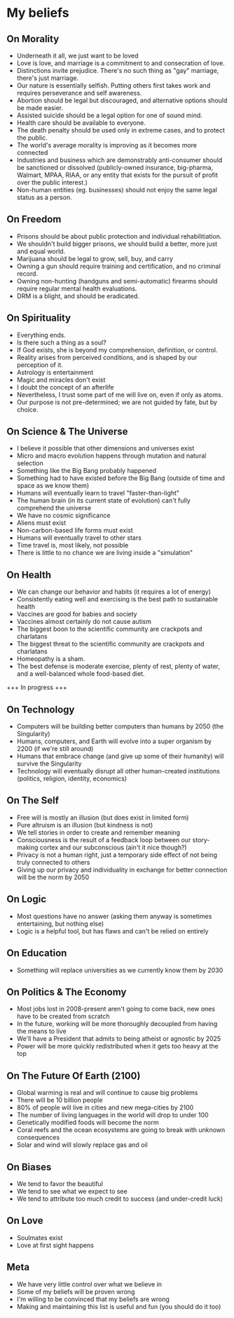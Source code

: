 My beliefs
==========

On Morality
-----------
* Underneath it all, we just want to be loved
* Love is love, and marriage is a commitment to and consecration of love.
* Distinctions invite prejudice. There's no such thing as "gay" marriage, there's just marriage.
* Our nature is essentially selfish. Putting others first takes work and requires perseverance and self awareness.
* Abortion should be legal but discouraged, and alternative options should be made easier.
* Assisted suicide should be a legal option for one of sound mind.
* Health care should be available to everyone.
* The death penalty should be used only in extreme cases, and to protect the public.
* The world's average morality is improving as it becomes more connected
* Industries and business which are demonstrably anti-consumer should be sanctioned or dissolved (publicly-owned insurance, big-pharma, Walmart, MPAA, RIAA, or any entity that exists for the pursuit of profit over the public interest.)
* Non-human entities (eg. businesses) should not enjoy the same legal status as a person.

On Freedom
----------
* Prisons should be about public protection and individual rehabilitiation.
* We shouldn't build bigger prisons, we should build a better, more just and equal world.
* Marijuana should be legal to grow, sell, buy, and carry
* Owning a gun should require training and certification, and no criminal record.
* Owning non-hunting (handguns and semi-automatic) firearms should require regular mental health evaluations.
* DRM is a blight, and should be eradicated.

On Spirituality
---------------
* Everything ends.
* Is there such a thing as a soul?
* If God exists, she is beyond my comprehension, definition, or control.
* Reality arises from perceived conditions, and is shaped by our perception of it.
* Astrology is entertainment
* Magic and miracles don't exist
* I doubt the concept of an afterlife
* Nevertheless, I trust some part of me will live on, even if only as atoms.
* Our purpose is not pre-determined; we are not guided by fate, but by choice.

On Science & The Universe
-------------------------
* I believe it possible that other dimensions and universes exist
* Micro and macro evolution happens through mutation and natural selection
* Something like the Big Bang probably happened
* Something had to have existed before the Big Bang (outside of time and space as we know them)
* Humans will eventually learn to travel "faster-than-light"
* The human brain (in its current state of evolution) can't fully comprehend the universe
* We have no cosmic significance
* Aliens must exist
* Non-carbon-based life forms must exist
* Humans will eventually travel to other stars
* Time travel is, most likely, not possible
* There is little to no chance we are living inside a "simulation"

On Health
---------
* We can change our behavior and habits (it requires a lot of energy)
* Consistently eating well and exercising is the best path to sustainable health
* Vaccines are good for babies and society
* Vaccines almost certainly do not cause autism
* The biggest boon to the scientific community are crackpots and charlatans
* The biggest threat to the scientific community are crackpots and charlatans
* Homeopathy is a sham.
* The best defense is moderate exercise, plenty of rest, plenty of water, and a well-balanced whole food-based diet.

+++ In progress +++

On Technology
-------------
* Computers will be building better computers than humans by 2050 (the Singularity)
* Humans, computers, and Earth will evolve into a super organism by 2200 (if we're still around)
* Humans that embrace change (and give up some of their humanity) will survive the Singularity
* Technology will eventually disrupt all other human-created institutions (politics, religion, identity, economics)

On The Self
-----------
* Free will is mostly an illusion (but does exist in limited form)
* Pure altruism is an illusion (but kindness is not)
* We tell stories in order to create and remember meaning
* Consciousness is the result of a feedback loop between our story-making cortex and our subconscious (ain't it nice though?)
* Privacy is not a human right, just a temporary side effect of not being truly connected to others
* Giving up our privacy and individuality in exchange for better connection will be the norm by 2050

On Logic
--------
* Most questions have no answer (asking them anyway is sometimes entertaining, but nothing else) 
* Logic is a helpful tool, but has flaws and can't be relied on entirely

On Education
------------
* Something will replace universities as we currently know them by 2030

On Politics & The Economy
-------------------------
* Most jobs lost in 2008-present aren't going to come back, new ones have to be created from scratch
* In the future, working will be more thoroughly decoupled from having the means to live
* We'll have a President that admits to being atheist or agnostic by 2025
* Power will be more quickly redistributed when it gets too heavy at the top

On The Future Of Earth (2100)
-----------------------------
* Global warming is real and will continue to cause big problems
* There will be 10 billion people
* 80% of people will live in cities and new mega-cities by 2100
* The number of living languages in the world will drop to under 100
* Genetically modified foods will become the norm
* Coral reefs and the ocean ecosystems are going to break with unknown consequences
* Solar and wind will slowly replace gas and oil 

On Biases
---------
* We tend to favor the beautiful
* We tend to see what we expect to see
* We tend to attribute too much credit to success (and under-credit luck)

On Love
-------
* Soulmates exist
* Love at first sight happens

Meta
----
* We have very little control over what we believe in
* Some of my beliefs will be proven wrong
* I'm willing to be convinced that my beliefs are wrong
* Making and maintaining this list is useful and fun (you should do it too)
